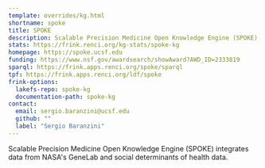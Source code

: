 ```yaml
---
template: overrides/kg.html
shortname: spoke
title: SPOKE
description: Scalable Precision Medicine Open Knowledge Engine (SPOKE) integrates data from NASA's GeneLab and social determinants of health data. 
stats: https://frink.renci.org/kg-stats/spoke-kg
homepage: https://spoke.ucsf.edu
funding: https://www.nsf.gov/awardsearch/showAward?AWD_ID=2333819
sparql: https://frink.apps.renci.org/spoke/sparql
tpf: https://frink.apps.renci.org/ldf/spoke
frink-options:
  lakefs-repo: spoke-kg
  documentation-path: spoke-kg
contact:
  email: sergio.baranzini@ucsf.edu
  github: ""
  label: "Sergio Baranzini"
---
```

Scalable Precision Medicine Open Knowledge Engine (SPOKE) integrates data from NASA's GeneLab and social determinants of health data. 

